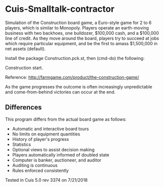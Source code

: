 # Cuis-Smalltalk-contractor
Simulation of the Construction board game, a Euro-style game for 2 to 6 players, which is similar to Monopoly. Players operate an earth-moving business with two backhoes, one bulldozer, $100,000 cash, and a $100,000 line of credit. As they move around the board, players try to succeed at jobs which require particular equipment, and be the first to amass $1,500,000 in net assets (default).

Install the package Construction.pck.st, then (cmd-do) the following:

Construction start.

Reference: http://farmgame.com/product/the-construction-game/

As the game progresses the outcome is often increasingly unpredictable and come-from-behind victories can occur at the end.

## Differences ##
This program differs from the actual board game as follows:

- Automatic and interactive board tours
- No limits on equipment quantities
- History of player's progress
- Statistics
- Optional views to assist decision making
- Players automatically informed of doubled state
- Computer is banker, auctioneer, and auditor
- Auditing is continuous
- Rules enforced consistently

Tested in Cuis 5.0  rev 3374 on 7/21/2018

